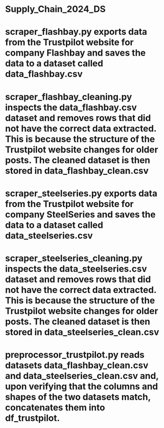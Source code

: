 # Supply_Chain_2024_DS

# scraper_flashbay.py exports data from the Trustpilot website for company Flashbay and saves the data to a dataset called data_flashbay.csv
# scraper_flashbay_cleaning.py inspects the data_flashbay.csv dataset and removes rows that did not have the correct data extracted. This is because the structure of the Trustpilot website changes for older posts. The cleaned dataset is then stored in data_flashbay_clean.csv

# scraper_steelseries.py exports data from the Trustpilot website for company SteelSeries and saves the data to a dataset called data_steelseries.csv
# scraper_steelseries_cleaning.py inspects the data_steelseries.csv dataset and removes rows that did not have the correct data extracted. This is because the structure of the Trustpilot website changes for older posts. The cleaned dataset is then stored in data_steelseries_clean.csv

# preprocessor_trustpilot.py reads datasets data_flashbay_clean.csv and data_steelseries_clean.csv and, upon verifying that the columns and shapes of the two datasets match, concatenates them into df_trustpilot. 